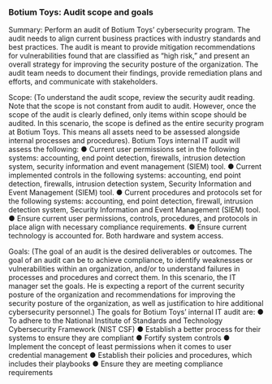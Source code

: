 <h3>Botium Toys: Audit scope and goals </h3>
 

Summary: Perform an audit of Botium Toys’ cybersecurity program. The audit needs to align current business practices with industry standards and best practices. The audit is meant to provide mitigation recommendations for vulnerabilities found that are classified as “high risk,” and present an overall strategy for improving the security posture of the organization. The audit team needs to document their findings, provide remediation plans and efforts, and communicate with stakeholders.
 
Scope: (To understand the audit scope, review the security audit reading. Note that the scope is not constant from audit to audit. However, once the scope of the audit is clearly defined, only items within scope should be audited. In this scenario, the scope is defined as the entire security program at Botium Toys. This means all assets need to be assessed alongside internal processes and procedures).
Botium Toys internal IT audit will assess the following:
●	Current user permissions set in the following systems: accounting, end point detection, firewalls, intrusion detection system, security information and event management (SIEM) tool.
●	Current implemented controls in the following systems: accounting, end point detection, firewalls, intrusion detection system, Security Information and Event Management (SIEM) tool.
●	Current procedures and protocols set for the following systems: accounting, end point detection, firewall, intrusion detection system, Security Information and Event Management (SIEM) tool.
●	Ensure current user permissions, controls, procedures, and protocols in place align with necessary compliance requirements.
●	Ensure current technology is accounted for. Both hardware and system access.
   
Goals: (The goal of an audit is the desired deliverables or outcomes. The goal of an audit can be to achieve compliance, to identify weaknesses or vulnerabilities within an organization, and/or to understand failures in processes and procedures and correct them. In this scenario, the IT manager set the goals. He is expecting a report of the current security posture of the organization and recommendations for improving the security posture of the organization, as well as justification to hire additional cybersecurity personnel.)
The goals for Botium Toys’ internal IT audit are:
●	To adhere to the National Institute of Standards and Technology Cybersecurity Framework (NIST CSF) 
●	Establish a better process for their systems to ensure they are compliant 
●	Fortify system controls
●	Implement the concept of least permissions when it comes to user credential management 
●	Establish their policies and procedures, which includes their playbooks 
●	Ensure they are meeting compliance requirements 

